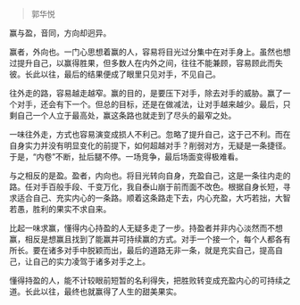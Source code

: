 >郭华悦

赢与盈，音同，方向却迥异。

赢者，外向也。一门心思想着赢的人，容易将目光过分集中在对手身上。虽然也想过提升自己，以赢得胜果，但多数人在内外之间，往往不能兼顾，容易顾此而失彼。长此以往，最后的结果便成了眼里只见对手，不见自己。

往外走的路，容易越走越窄。赢的目的，是要压下对手，除去对手的威胁。赢了一个对手，还会有下一个。但总的目标，还是在做减法，让对手越来越少。最后，只剩自己一个人立于最高处，赢这条路也就走到了尽头的最窄之处。

一味往外走，方式也容易演变成损人不利己。忽略了提升自己，这于己不利。而在自身实力并没有明显变化的前提下，如何超越对手？削弱对方，无疑是一条捷径。于是，“内卷”不断，扯后腿不停。一场竞争，最后场面变得极难看。

与之相反的是盈。盈者，内向也。将目光转向自身，充盈自己，这是一条往内走的路。任对手百般手段、千变万化，我自泰山崩于前而面不改色。根据自身长短，寻求适合自己、充实内心的一条路。顺着这条路走下去，内心充盈，大巧若拙，大智若愚，胜利的果实不求自来。

比起一味求赢，懂得内心持盈的人无疑多走了一步。持盈者并非内心淡然而不想赢，相反是想赢且找到了能赢并可持续赢的方式。对手一个接一个，每个人都各有所长。要在诸多对手中脱颖而出，最后的道路无非一条，就是充实自己，提高自己，让自己的实力凌驾于诸多对手之上。

懂得持盈的人，能不计较眼前短暂的名利得失，把胜败转变成充盈内心的可持续之道。长此以往，最终也就赢得了人生的甜美果实。
